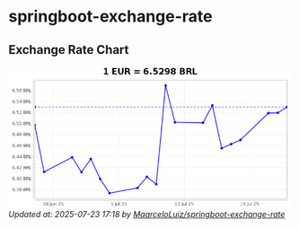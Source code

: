 # springboot-exchange-rate

<!-- EXCHANGE-RATE-START -->
## Exchange Rate Chart

![Exchange Rate Chart](charts/chart.png)*Updated at: 2025-07-23 17:18 by [MaarceloLuiz/springboot-exchange-rate](https://github.com/MaarceloLuiz/springboot-exchange-rate)*


<!-- EXCHANGE-RATE-END -->